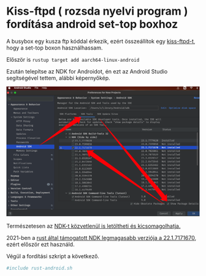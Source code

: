 # Kiss-ftpd ( rozsda nyelvi program ) fordítása android set-top boxhoz

A busybox egy kusza ftp kóddal érkezik, ezért összeállítok egy [kiss-ftpd-t](https://github.com/moparisthebest/kiss-ftpd), hogy a set-top boxon használhassam.

Először is `rustup target add aarch64-linux-android`

Ezután telepítse az NDK for Androidot, én ezt az Android Studio segítségével tettem, alábbi képernyőkép.

![](https://raw.githubusercontent.com/gcxfd/img/gh-pages/qcUqsK.png)

Természetesen az [NDK-t közvetlenül is letöltheti és kicsomagolhatja.](https://developer.android.com/ndk/downloads)

2021-ben a [rust által támogatott NDK legmagasabb verziója a 22.1.7171670](https://github.com/mozilla/rust-android-gradle/issues/75#issuecomment-970179046), ezért először ezt használd.

Végül a fordítási szkript a következő.

```bash
#include rust-android.sh
```